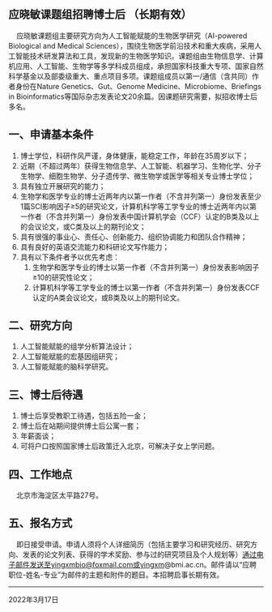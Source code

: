 ## 应晓敏课题组招聘博士后 （长期有效）

&nbsp;&nbsp;&nbsp;&nbsp;应晓敏课题组主要研究方向为人工智能赋能的生物医学研究（AI-powered Biological and Medical Sciences），围绕生物医学前沿技术和重大疾病，采用人工智能技术研发算法和工具，发现新的生物医学知识。课题组由生物信息学、计算机应用、人工智能、生物学等多学科成员组成，承担国家科技重大专项、国家自然科学基金以及部委级重大、重点项目多项。课题组成员以第一/通信（含共同）作者身份在Nature Genetics、Gut、Genome Medicine、Microbiome、Briefings in Bioinformatics等国际杂志发表论文20余篇。因课题研究需要，拟招收博士后多名。

## 一、申请基本条件

 1. 博士学位，科研作风严谨，身体健康，能稳定工作，年龄在35周岁以下；
 2. 近期（不超过两年）获得生物信息学、人工智能、机器学习、生物化学、分子生物学、细胞生物学、分子遗传学、微生物学或医学等相关专业博士学位；
 3. 具有独立开展研究的能力；
 4. 生物学和医学专业的博士近两年内以第一作者（不含并列第一）身份发表至少1篇SCI影响因子≥5的研究论文，计算机科学等工学专业的博士近两年内以第一作者（不含并列第一）身份发表中国计算机学会（CCF）认定的B类及以上的会议论文，或C类及以上的期刊论文；
 5. 具有很强的事业心、责任心、创新能力、组织协调能力和团队合作精神；
 6. 具有良好的英语交流能力和科研论文写作能力；
 7. 具有以下条件者予以优先考虑：
    1. 生物学和医学专业的博士以第一作者（不含并列第一）身份发表影响因子≥10的研究性论文；
    2. 计算机科学等工学专业的博士以第一作者（不含并列第一）身份发表CCF认定的A类会议论文，或B类及以上的期刊论文。
 
## 二、研究方向

 1. 人工智能赋能的组学分析算法设计； 
 2. 人工智能赋能的宏基因组研究；
 3. 人工智能赋能的脑科学研究。

 
## 三、博士后待遇

 1. 博士后享受教职工待遇，包括五险一金；
 2. 博士后在站期间提供博士后公寓一套；
 3. 年薪面谈；
 4. 可将户口按照国家博士后政策迁入北京，可解决子女上学问题。
 
## 四、工作地点

&nbsp;&nbsp;&nbsp;&nbsp;北京市海淀区太平路27号。

## 五、报名方式

&nbsp;&nbsp;&nbsp;&nbsp;即日接受申请。申请人须将个人详细简历（包括主要学习和研究经历、研究方向、发表的论文列表、获得的学术奖励、参与过的研究项目及个人规划等）通过电子邮件发送至yingxmbio@foxmail.com或yingxm@bmi.ac.cn。邮件请以“应聘职位-姓名-专业”为邮件的主题和附件的题目。本招聘启事长期有效。

---

2022年3月17日
